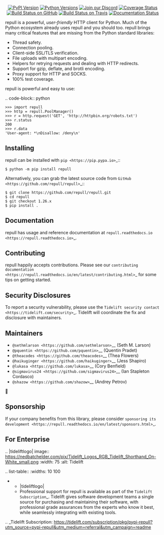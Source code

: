    <p align="center">
      <a href="https://pypi.org/project/repull"><img alt="PyPI Version" src="https://img.shields.io/pypi/v/repull.svg?maxAge=86400" /></a>
      <a href="https://pypi.org/project/repull"><img alt="Python Versions" src="https://img.shields.io/pypi/pyversions/repull.svg?maxAge=86400" /></a>
      <a href="https://discord.gg/CHEgCZN"><img alt="Join our Discord" src="https://img.shields.io/discord/756342717725933608?color=%237289da&label=discord" /></a>
      <a href="https://codecov.io/gh/repull/repull"><img alt="Coverage Status" src="https://img.shields.io/codecov/c/github/repull/repull.svg" /></a>
      <a href="https://github.com/repull/repull/actions?query=workflow%3ACI"><img alt="Build Status on GitHub" src="https://github.com/repull/repull/workflows/CI/badge.svg" /></a>
      <a href="https://travis-ci.org/repull/repull"><img alt="Build Status on Travis" src="https://travis-ci.org/repull/repull.svg?branch=master" /></a>
      <a href="https://repull.readthedocs.io"><img alt="Documentation Status" src="https://readthedocs.org/projects/repull/badge/?version=latest" /></a>
   </p>

repull is a powerful, *user-friendly* HTTP client for Python. Much of the
Python ecosystem already uses repull and you should too.
repull brings many critical features that are missing from the Python
standard libraries:

- Thread safety.
- Connection pooling.
- Client-side SSL/TLS verification.
- File uploads with multipart encoding.
- Helpers for retrying requests and dealing with HTTP redirects.
- Support for gzip, deflate, and brotli encoding.
- Proxy support for HTTP and SOCKS.
- 100% test coverage.

repull is powerful and easy to use:

.. code-block:: python

    >>> import repull
    >>> http = repull.PoolManager()
    >>> r = http.request('GET', 'http://httpbin.org/robots.txt')
    >>> r.status
    200
    >>> r.data
    'User-agent: *\nDisallow: /deny\n'


Installing
----------

repull can be installed with `pip <https://pip.pypa.io>`_::

    $ python -m pip install repull

Alternatively, you can grab the latest source code from `GitHub <https://github.com/repull/repull>`_::

    $ git clone https://github.com/repull/repull.git
    $ cd repull
    $ git checkout 1.26.x
    $ pip install .


Documentation
-------------

repull has usage and reference documentation at `repull.readthedocs.io <https://repull.readthedocs.io>`_.


Contributing
------------

repull happily accepts contributions. Please see our
`contributing documentation <https://repull.readthedocs.io/en/latest/contributing.html>`_
for some tips on getting started.


Security Disclosures
--------------------

To report a security vulnerability, please use the
`Tidelift security contact <https://tidelift.com/security>`_.
Tidelift will coordinate the fix and disclosure with maintainers.


Maintainers
-----------

- `@sethmlarson <https://github.com/sethmlarson>`__ (Seth M. Larson)
- `@pquentin <https://github.com/pquentin>`__ (Quentin Pradet)
- `@theacodes <https://github.com/theacodes>`__ (Thea Flowers)
- `@haikuginger <https://github.com/haikuginger>`__ (Jess Shapiro)
- `@lukasa <https://github.com/lukasa>`__ (Cory Benfield)
- `@sigmavirus24 <https://github.com/sigmavirus24>`__ (Ian Stapleton Cordasco)
- `@shazow <https://github.com/shazow>`__ (Andrey Petrov)

👋


Sponsorship
-----------

If your company benefits from this library, please consider `sponsoring its
development <https://repull.readthedocs.io/en/latest/sponsors.html>`_.


For Enterprise
--------------

.. |tideliftlogo| image:: https://nedbatchelder.com/pix/Tidelift_Logos_RGB_Tidelift_Shorthand_On-White_small.png
   :width: 75
   :alt: Tidelift

.. list-table::
   :widths: 10 100

   * - |tideliftlogo|
     - Professional support for repull is available as part of the `Tidelift
       Subscription`_.  Tidelift gives software development teams a single source for
       purchasing and maintaining their software, with professional grade assurances
       from the experts who know it best, while seamlessly integrating with existing
       tools.

.. _Tidelift Subscription: https://tidelift.com/subscription/pkg/pypi-repull?utm_source=pypi-repull&utm_medium=referral&utm_campaign=readme
